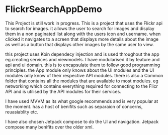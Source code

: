 # FlickrSearchAppDemo

This Project is still work in progress. This is a project that uses the Flickr api to search for images. it allows the user to search for images and display them in a non paginated list along with the users icon and username. 
when clicked it navigates to a screen that displays more details about the image as well as a button that displays other images by the same user to view.

this project uses Koin dependecy injection and is used throughout the app eg.creating services and viewmodels. I have modularised it by feature and api and ui domain. this is to encapsulate them to follow good programming principles.
the App module only knows about the UI modules and the UI modules only know of their respective API modules. there is also a Common folder that contains all the modules that are available to most modules. eg networking
which contains everything required for connecting to the Flicr API and is utilised by the API modules for their services. 

I have used MVVM as its what google recommends and is very popular at the moment. has a host of benifits such as separaion of concerns, reuasiablity etc. 

I have also chosen Jetpack compose to do the UI and navigation. Jetpack compose many benifits over the older xml. 
